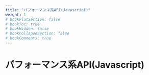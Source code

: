 ```yaml
---
title: "パフォーマンス系API(Javascript)"
weight: 1
# bookFlatSection: false
# bookToc: true
# bookHidden: false
# bookCollapseSection: false
# bookComments: true
---
```


# パフォーマンス系API(Javascript)

